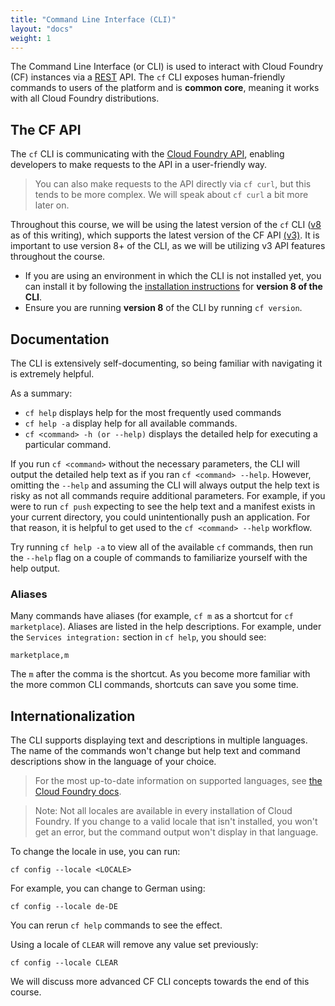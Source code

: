 ```yaml
---
title: "Command Line Interface (CLI)"
layout: "docs"
weight: 1
---
```


The Command Line Interface (or CLI) is used to interact with Cloud Foundry (CF) instances via a [REST](https://www.codecademy.com/articles/what-is-rest) API. The `cf` CLI exposes human-friendly commands to users of the platform and is **common core**, meaning it works with all Cloud Foundry distributions.

## The CF API

The `cf` CLI is communicating with the [Cloud Foundry API](https://v3-apidocs.cloudfoundry.org), enabling developers to make requests to the API in a user-friendly way.

> You can also make requests to the API directly via `cf curl`, but this tends to be more complex. We will speak about `cf curl` a bit more later on.

Throughout this course, we will be using the latest version of the `cf` CLI ([v8](https://docs.cloudfoundry.org/cf-cli/install-go-cli.html) as of this writing), which supports the latest version of the CF API [(v3)](http://v3-apidocs.cloudfoundry.org). It is important to use version 8+ of the CLI, as we will be utilizing v3 API features throughout the course.

* If you are using an environment in which the CLI is not installed yet, you can install it by following the [installation instructions](https://docs.cloudfoundry.org/cf-cli/install-go-cli.html) for **version 8 of the CLI**.  
* Ensure you are running **version 8** of the CLI by running `cf version`.

## Documentation

The CLI is extensively self-documenting, so being familiar with navigating it is extremely helpful.

As a summary:

* `cf help` displays help for the most frequently used commands
* `cf help -a` display help for all available commands.
* `cf <command> -h (or --help)` displays the detailed help for executing a particular command.

If you run `cf <command>` without the necessary parameters, the CLI will output the detailed help text as if you ran `cf <command> --help`. However, omitting the `--help`  and assuming the CLI will always output the help text is risky as not all commands require additional parameters. For example, if you were to run `cf push` expecting to see the help text and a manifest exists in your current directory, you could unintentionally push an application. For that reason, it is helpful to get used to the `cf <command> --help` workflow.

Try running `cf help -a` to view all of the available `cf` commands, then run the `--help` flag on a couple of commands to familiarize yourself with the help output.

### Aliases

Many commands have aliases (for example, `cf m` as a shortcut for `cf marketplace`). Aliases are listed in the help descriptions. For example, under the `Services integration:` section in `cf help`, you should see:

```
marketplace,m
```

The `m` after the comma is the shortcut. As you become more familiar with the more common CLI commands, shortcuts can save you some time.

## Internationalization

The CLI supports displaying text and descriptions in multiple languages. The name of the commands won't change but help text and command descriptions show in the language of your choice.

> For the most up-to-date information on supported languages, see [the Cloud Foundry docs](https://docs.cloudfoundry.org/cf-cli/getting-started.html#i18n).

> Note: Not all locales are available in every installation of Cloud Foundry. If you change to a valid locale that isn't installed, you won't get an error, but the command output won't display in that language. 

To change the locale in use, you can run:

```
cf config --locale <LOCALE>
```

For example, you can change to German using:

```
cf config --locale de-DE
```

You can rerun `cf help` commands to see the effect.

Using a locale of `CLEAR` will remove any value set previously:

```
cf config --locale CLEAR
```

We will discuss more advanced CF CLI concepts towards the end of this course.